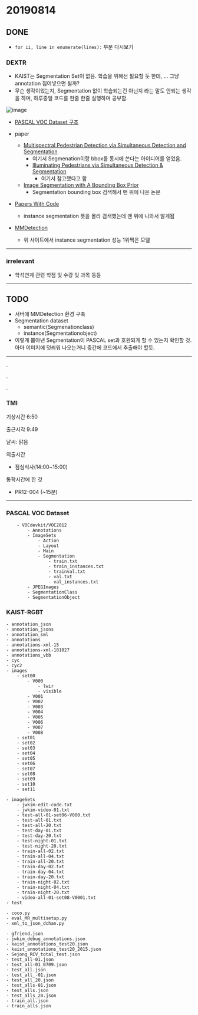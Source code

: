# 20190814

## DONE
- `for ii, line in enumerate(lines):` 부분 다시보기

### DEXTR
- KAIST는 Segmentation Set이 없음. 학습을 위해선 필요할 듯 한데, ... 그냥 annotation 집어넣으면 될까?
- 무슨 생각이었는지, Segmentation 없이 학습되는건 아닌지 라는 말도 안되는 생각을 하며, 하루종일 코드를 한줄 한줄 실행하며 공부함.

![image](https://user-images.githubusercontent.com/30471027/63026566-605d6600-bee6-11e9-8191-5f21cce937a0.png)
- [PASCAL VOC Dataset 구조](https://deepbaksuvision.github.io/Modu_ObjectDetection/posts/02_01_PASCAL_VOC.html)
- paper
    - [Multispectral Pedestrian Detection via Simultaneous Detection and Segmentation](https://arxiv.org/pdf/1808.04818.pdf)
        - 여기서 Segmenation이랑 bbox를 동시에 쓴다는 아이디어를 얻었음.
        - [Illuminating Pedestrians via Simultaneous Detection & Segmentation](http://openaccess.thecvf.com/content_ICCV_2017/papers/Brazil_Illuminating_Pedestrians_via_ICCV_2017_paper.pdf)
            - 여기서 참고했다고 함
    - [Image Segmentation with A Bounding Box Prior](http://vision.stanford.edu/teaching/cs231b_spring1213/papers/lkrs_iccv09_TR.pdf)
        - Segmentation bounding box 검색해서 맨 위에 나온 논문

- [Papers With Code](https://paperswithcode.com/)
    - instance segmentation 뜻을 몰라 검색했는데 맨 위에 나와서 알게됨

- [MMDetection](https://github.com/open-mmlab/mmdetection)
    - 위 사이트에서 instance segmentation 성능 1위찍은 모델
---
### irrelevant
- 학석연계 관련 학점 및 수강 및 과목 등등
---
## TODO
- 서버에 MMDetection 환경 구축
- Segmentation dataset
    - semantic(Segmenationclass)
    - instance(Segmentationobject)
- 이렇게 뽑아낸 Segmentation이 PASCAL set과 호환되게 할 수 있는지 확인할 것. 아마 이미지에 덧씌워 나오는거니 중간에 코드에서 추출해야 할듯.
---
.

.

.

### TMI
기상시간 6:50

출근시각 9:49

날씨: 맑음

외출시간
- 점심식사(14:00~15:00)

통학시간에 한 것
- PR12-004 (~15분)

---

### PASCAL VOC Dataset
```
    - VOCdevkit/VOC2012
        - Annotations
        - ImageSets
            - Action
            - Layout
            - Main
            - Segmentation
                - train.txt
                - train_instances.txt
                - trainval.txt
                - val.txt
                - val_instances.txt
        - JPEGImages
        - SegmentationClass
        - SegmentationObject
```

### KAIST-RGBT

```
- annotation_json
- annotation_jsons
- annotation_sml
- annotations
- annotations-xml-15
- annotations-xml-181027
- annotations_vbb
- cyc
- cyc2
- images
    - set00
        - V000
            - lwir
            - visible
        - V001
        - V002
        - V003
        - V004
        - V005
        - V006
        - V007
        - V008
    - set01
    - set02
    - set03
    - set04
    - set05
    - set06
    - set07
    - set08
    - set09
    - set10
    - set11

- imageSets
    - jwkim-edit-code.txt
    - jwkim-video-01.txt
    - test-all-01-set06-V000.txt
    - test-all-01.txt
    - test-all-20.txt
    - test-day-01.txt
    - test-day-20.txt
    - test-night-01.txt
    - test-night-20.txt
    - train-all-02.txt
    - train-all-04.txt
    - train-all-20.txt
    - train-day-02.txt
    - train-day-04.txt
    - train-day-20.txt
    - train-night-02.txt
    - train-night-04.txt
    - train-night-20.txt
    - video-all-01-set08-V0001.txt
- test

- coco.py
- eval_MR_multisetup.py
- xml_to_json_dchan.py

- gfriend.json
- jwkim_debug_annotations.json
- kaist_annotations_test20.json
- kaist_annotations_test20_2015.json
- Sejong_RCV_total_test.json
- test_all-01.json
- test_all-01_0709.json
- test_all.json
- test_all_-01.json
- test_all_20.json
- test_alls-01.json
- test_alls.json
- test_alls_20.json
- train_all.json
- train_alls.json
```